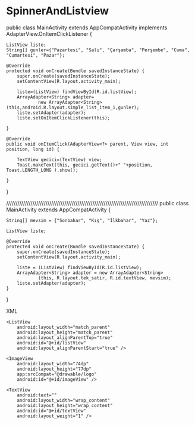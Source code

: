 # SpinnerAndListview

public class MainActivity extends AppCompatActivity implements AdapterView.OnItemClickListener {
 
    ListView liste;
    String[] gunler={"Pazartesi", "Salı", "Çarşamba", "Perşembe", "Cuma", "Cumartesi", "Pazar"};
 
    @Override
    protected void onCreate(Bundle savedInstanceState) {
        super.onCreate(savedInstanceState);
        setContentView(R.layout.activity_main);
 
        liste=(ListView) findViewById(R.id.listView);
        ArrayAdapter<String> adapter=
                new ArrayAdapter<String>(this,android.R.layout.simple_list_item_1,gunler);
        liste.setAdapter(adapter);
        liste.setOnItemClickListener(this);
 
    }
 
    @Override
    public void onItemClick(AdapterView<?> parent, View view, int position, long id) {
 
        TextView gecici=(TextView) view;
        Toast.makeText(this, gecici.getText()+" "+position, Toast.LENGTH_LONG ).show();
 
    }
}

/////////////////////////////////////////////////////////////////////////////////
public class MainActivity extends AppCompatActivity {
 
    String[] mevsim = {"Sonbahar", "Kış", "İlkbahar", "Yaz"};
 
    ListView liste;
 
    @Override
    protected void onCreate(Bundle savedInstanceState) {
        super.onCreate(savedInstanceState);
        setContentView(R.layout.activity_main);
 
        liste = (ListView) findViewById(R.id.listView);
        ArrayAdapter<String> adapter = new ArrayAdapter<String>
                (this, R.layout.tek_satir, R.id.textView, mevsim);
        liste.setAdapter(adapter);
    }
}


XML

<RelativeLayout xmlns:android="http://schemas.android.com/apk/res/android"
    xmlns:tools="http://schemas.android.com/tools"
    android:id="@+id/activity_main"
    android:layout_width="match_parent"
    android:layout_height="match_parent"
    android:paddingBottom="@dimen/activity_vertical_margin"
    android:paddingLeft="@dimen/activity_horizontal_margin"
    android:paddingRight="@dimen/activity_horizontal_margin"
    android:paddingTop="@dimen/activity_vertical_margin"
    tools:context="iha.com.listviewwithimage.MainActivity">
 
    <ListView
        android:layout_width="match_parent"
        android:layout_height="match_parent"
        android:layout_alignParentTop="true"
        android:id="@+id/listView"
        android:layout_alignParentStart="true" />
</RelativeLayout>

<LinearLayout xmlns:android="http://schemas.android.com/apk/res/android"
    xmlns:app="http://schemas.android.com/apk/res-auto"
    android:layout_width="match_parent"
    android:layout_height="match_parent"
    android:orientation="horizontal">
 
 
    <ImageView
        android:layout_width="74dp"
        android:layout_height="77dp"
        app:srcCompat="@drawable/logo"
        android:id="@+id/imageView" />
 
    <TextView
        android:text=""
        android:layout_width="wrap_content"
        android:layout_height="wrap_content"
        android:id="@+id/textView"
        android:layout_weight="1" />
</LinearLayout>
